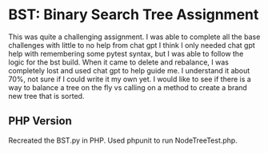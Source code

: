 # BST: Binary Search Tree Assignment

This was quite a challenging assignment. I was able to complete all the base challenges with little to no help from chat gpt
I think I only needed chat gpt help with remembering some pytest syntax, but I was able to follow the logic for the bst build.
When it came to delete and rebalance, I was completely lost and used chat gpt to help guide me. I understand it about 70%,
not sure if I could write it my own yet. I would like to see if there is a way to balance a tree on the fly vs calling on a method
to create a brand new tree that is sorted.

## PHP Version

Recreated the BST.py in PHP. Used phpunit to run NodeTreeTest.php.
